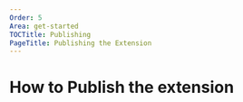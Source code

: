 ```yaml
---
Order: 5
Area: get-started
TOCTitle: Publishing
PageTitle: Publishing the Extension
---
```


# How to Publish the extension